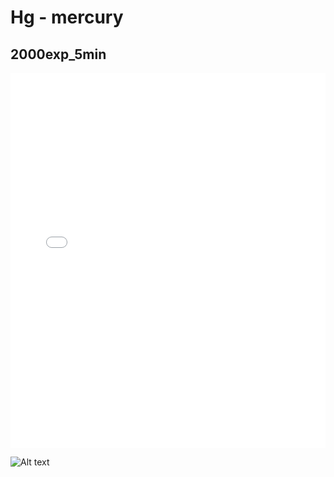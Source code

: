 # Hg - mercury

## 2000exp_5min

<iframe src="../../html/Hg_2000exp_5min.html" width="100%" height="600px" frameborder="0"></iframe>

![Alt text](Hg_2000exp_5min.png)

